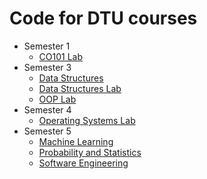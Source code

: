 # Code for DTU courses

- Semester 1
  - [CO101 Lab](https://github.com/shivamaggarwal513/Delhi-Technological-University/tree/main/Semester%201/CO101%20Lab)
- Semester 3
  - [Data Structures](https://github.com/shivamaggarwal513/Delhi-Technological-University/tree/main/Semester%203/Data%20Structures)
  - [Data Structures Lab](https://github.com/shivamaggarwal513/Delhi-Technological-University/tree/main/Semester%203/Data%20Structures%20Lab)
  - [OOP Lab](https://github.com/shivamaggarwal513/Delhi-Technological-University/tree/main/Semester%203/OOP%20Lab)
- Semester 4
  - [Operating Systems Lab](https://github.com/shivamaggarwal513/Delhi-Technological-University/tree/main/Semester%204/Operating%20Systems%20Lab)
- Semester 5
  - [Machine Learning](https://github.com/shivamaggarwal513/Delhi-Technological-University/tree/main/Semester%205/Machine%20Learning)
  - [Probability and Statistics](https://github.com/shivamaggarwal513/Delhi-Technological-University/tree/main/Semester%205/Probability%20and%20Statistics)
  - [Software Engineering](https://github.com/shivamaggarwal513/Delhi-Technological-University/tree/main/Semester%205/Software%20Engineering)
